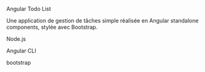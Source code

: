 Angular Todo List

Une application de gestion de tâches simple réalisée en Angular standalone components, stylée avec Bootstrap.

Node.js 

Angular CLI

bootstrap
